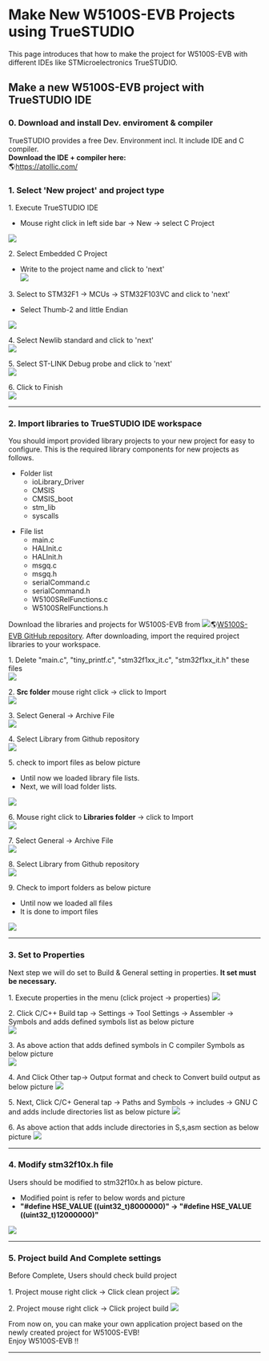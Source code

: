 # Make New W5100S-EVB Projects using TrueSTUDIO

This page introduces that how to make the project for W5100S-EVB with
different IDEs like STMicroelectronics TrueSTUDIO.

## Make a new W5100S-EVB project with TrueSTUDIO IDE

### 0\. Download and install Dev. enviroment & compiler

TrueSTUDIO provides a free Dev. Environment incl. It include IDE and C
compiler.  
**Download the IDE + compiler here:**  
🌎https://atollic.com/ 

### 1\. Select 'New project' and project type

1\. Execute TrueSTUDIO IDE

  - Mouse right click in left side bar -\> New -\> select C Project

![](/products/w5100s/w5100s_evb/true_tool_set1.png)

2\. Select Embedded C Project

  - Write to the project name and click to 'next'  
    ![](/products/w5100s/w5100s_evb/true_tool_set2.png)

3\. Select to STM32F1 -\> MCUs -\> STM32F103VC and click to 'next'  

   * Select Thumb-2 and little Endian
   
![](/products/w5100s/w5100s_evb/initial_set2.png)

4\. Select Newlib standard and click to 'next'  
![](/products/w5100s/w5100s_evb/initial_set3.png)

5\. Select ST-LINK Debug probe and click to 'next'  
![](/products/w5100s/w5100s_evb/initial_set4.png)

6\. Click to Finish  
![](/products/w5100s/w5100s_evb/initial_set5.png)

-----
### 2\. Import libraries to TrueSTUDIO IDE workspace

You should import provided library projects to your new project for easy
to configure. This is the required library components for new projects
as follows.  

  - Folder list
      - ioLibrary\_Driver
      - CMSIS
      - CMSIS\_boot
      - stm\_lib
      - syscalls

<!-- end list -->

  - File list
      - main.c
      - HALInit.c
      - HALInit.h
      - msgq.c
      - msgq.h
      - serialCommand.c
      - serialCommand.h
      - W5100SRelFunctions.c
      - W5100SRelFunctions.h

Download the libraries and projects for W5100S-EVB from
![](/products/w5500/w5500_evb/icons/link.png)🌎[W5100S-EVB GitHub
repository](https://github.com/Wiznet/W5100S-EVB). After downloading,
import the required project libraries to your workspace.

1\. Delete "main.c", "tiny\_printf.c", "stm32f1xx\_it.c",
"stm32f1xx\_it.h" these files  
![](/products/w5100s/w5100s_evb/true_tool_set3.png)

2\. **Src folder** mouse right click -\> click to Import  
![](/products/w5100s/w5100s_evb/true_tool_set4.png)

3\. Select General -\> Archive File  
![](/products/w5100s/w5100s_evb/true_tool_set5.png)

4\. Select Library from Github repository  
![](/products/w5100s/w5100s_evb/tools_set4.png)

5\. check to import files as below picture  

  * Until now we loaded library file lists.
  * Next, we will load folder lists.

![](/products/w5100s/w5100s_evb/true_tool_set6.png)

6\. Mouse right click to **Libraries folder** -\> click to Import  
![](/products/w5100s/w5100s_evb/true_tool_set7.png)

7\. Select General -\> Archive File  
![](/products/w5100s/w5100s_evb/true_tool_set5.png)

8\. Select Library from Github repository  
![](/products/w5100s/w5100s_evb/tools_set4.png)

9\. Check to import folders as below picture

  - Until now we loaded all files
  - It is done to import files

![](/products/w5100s/w5100s_evb/true_tool_set8.png)

-----
### 3\. Set to Properties

Next step we will do set to Build & General setting in properties. **It
set must be necessary.**

1\. Execute properties in the menu (click project -\> properties)
![](/products/w5100s/w5100s_evb/true_tool_set9.png)

2\. Click C/C++ Build tap -\> Settings -\> Tool Settings -\> Assembler
-\> Symbols and adds defined symbols list as below picture  
![](/products/w5100s/w5100s_evb/true_tool_set11.png)

3\. As above action that adds defined symbols in C compiler Symbols as
below picture  
![](/products/w5100s/w5100s_evb/true_tool_set10.png)

4\. And Click Other tap-\> Output format and check to Convert build
output as below picture
![](/products/w5100s/w5100s_evb/true_tool_set12.png)

5\. Next, Click C/C+ General tap -\> Paths and Symbols -\> includes -\>
GNU C and adds include directories list as below picture
![](/products/w5100s/w5100s_evb/true_tool_set13.png)

6\. As above action that adds include directories in S,s,asm section as
below picture ![](/products/w5100s/w5100s_evb/true_tool_set14.png)

-----

### 4\. Modify stm32f10x.h file

Users should be modified to stm32f10x.h as below picture.

  - Modified point is refer to below words and picture
  - **"\#define HSE\_VALUE ((uint32\_t)8000000)" -\> "\#define
    HSE\_VALUE ((uint32\_t)12000000)"**

![](/products/w5100s/w5100s_evb/true_tool_set15.png)

-----

### 5\. Project build And Complete settings

Before Complete, Users should check build project

1\. Project mouse right click -\> Click clean project
![](/products/w5100s/w5100s_evb/true_tool_set16.png)

2\. Project mouse right click -\> Click project build
![](/products/w5100s/w5100s_evb/true_tool_set17.png)

From now on, you can make your own application project based on the
newly created project for W5100S-EVB\!  
Enjoy W5100S-EVB \!\!

-----
